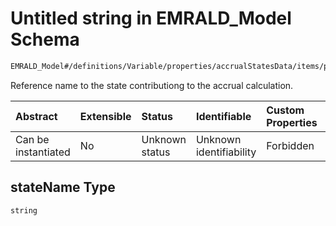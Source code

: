 # Untitled string in EMRALD\_Model Schema

```txt
EMRALD_Model#/definitions/Variable/properties/accrualStatesData/items/properties/stateName
```

Reference name to the state contributiong to the accrual calculation.

| Abstract            | Extensible | Status         | Identifiable            | Custom Properties | Additional Properties | Access Restrictions | Defined In                                                                                          |
| :------------------ | :--------- | :------------- | :---------------------- | :---------------- | :-------------------- | :------------------ | :-------------------------------------------------------------------------------------------------- |
| Can be instantiated | No         | Unknown status | Unknown identifiability | Forbidden         | Allowed               | none                | [EMRALD\_JsonSchemaV3\_0.json\*](../../../../out/EMRALD_JsonSchemaV3_0.json "open original schema") |

## stateName Type

`string`
